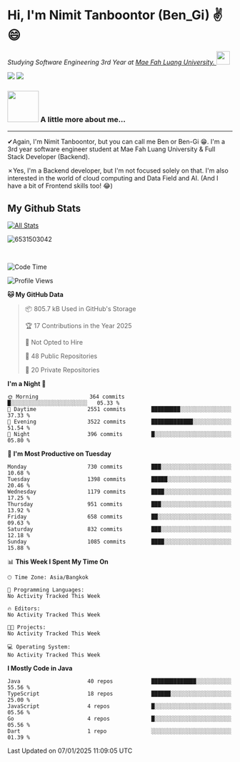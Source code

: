 # Hi, I'm Nimit Tanboontor (Ben_Gi) ✌😄
<p><em>Studying Software Engineering 3rd Year at <a href="https://en.mfu.ac.th/home.html"> Mae Fah Luang University.
</a><img src="https://media.giphy.com/media/WUlplcMpOCEmTGBtBW/giphy.gif" width="30"> </em></p>


[![](https://img.shields.io/badge/linkedin-%230077B5.svg?style=for-the-badge&logo=linkedin)]([https://www.linkedin.com/in/thanaphoom-babparn/](https://www.linkedin.com/in/nimit-tanbooutor-798139246/))
[![](https://img.shields.io/badge/Medium-12100E?style=for-the-badge&logo=medium&logoColor=white)](https://medium.com/@nimittanbooutor)

### <img src="https://media.giphy.com/media/VgCDAzcKvsR6OM0uWg/giphy.gif" width="70"> A little more about me...  

<hr> <!-- Horizontal line -->

&#10004;Again, I'm Nimit Tanboontor, but you can call me Ben or Ben-Gi 😁. I'm a 3rd year software engineer student at Mae Fah Luang University & Full Stack Developer (Backend).

&#10007;Yes, I'm a Backend developer, but I'm not focused solely on that. I'm also interested in the world of cloud computing and Data Field and AI. (And I have a bit of Frontend skills too! 😂)


## My Github Stats

[![All Stats](https://github-readme-stats.vercel.app/api?username=6531503042&show_icons=true&theme=algolia)](https://github.com/6531503042)

<p><img align="center" src="https://github-readme-streak-stats.herokuapp.com/?user=6531503042&" alt="6531503042" /></p>

<br />


<!--START_SECTION:waka-->
![Code Time](http://img.shields.io/badge/Code%20Time-257%20hrs%2036%20mins-blue)

![Profile Views](http://img.shields.io/badge/Profile%20Views-2-blue)

**🐱 My GitHub Data** 

> 📦 805.7 kB Used in GitHub's Storage 
 > 
> 🏆 17 Contributions in the Year 2025
 > 
> 🚫 Not Opted to Hire
 > 
> 📜 48 Public Repositories 
 > 
> 🔑 20 Private Repositories 
 > 
**I'm a Night 🦉** 

```text
🌞 Morning                364 commits         █░░░░░░░░░░░░░░░░░░░░░░░░   05.33 % 
🌆 Daytime                2551 commits        █████████░░░░░░░░░░░░░░░░   37.33 % 
🌃 Evening                3522 commits        █████████████░░░░░░░░░░░░   51.54 % 
🌙 Night                  396 commits         █░░░░░░░░░░░░░░░░░░░░░░░░   05.80 % 
```
📅 **I'm Most Productive on Tuesday** 

```text
Monday                   730 commits         ███░░░░░░░░░░░░░░░░░░░░░░   10.68 % 
Tuesday                  1398 commits        █████░░░░░░░░░░░░░░░░░░░░   20.46 % 
Wednesday                1179 commits        ████░░░░░░░░░░░░░░░░░░░░░   17.25 % 
Thursday                 951 commits         ███░░░░░░░░░░░░░░░░░░░░░░   13.92 % 
Friday                   658 commits         ██░░░░░░░░░░░░░░░░░░░░░░░   09.63 % 
Saturday                 832 commits         ███░░░░░░░░░░░░░░░░░░░░░░   12.18 % 
Sunday                   1085 commits        ████░░░░░░░░░░░░░░░░░░░░░   15.88 % 
```


📊 **This Week I Spent My Time On** 

```text
🕑︎ Time Zone: Asia/Bangkok

💬 Programming Languages: 
No Activity Tracked This Week

🔥 Editors: 
No Activity Tracked This Week

🐱‍💻 Projects: 
No Activity Tracked This Week

💻 Operating System: 
No Activity Tracked This Week
```

**I Mostly Code in Java** 

```text
Java                     40 repos            ██████████████░░░░░░░░░░░   55.56 % 
TypeScript               18 repos            ██████░░░░░░░░░░░░░░░░░░░   25.00 % 
JavaScript               4 repos             █░░░░░░░░░░░░░░░░░░░░░░░░   05.56 % 
Go                       4 repos             █░░░░░░░░░░░░░░░░░░░░░░░░   05.56 % 
Dart                     1 repo              ░░░░░░░░░░░░░░░░░░░░░░░░░   01.39 % 
```




 Last Updated on 07/01/2025 11:09:05 UTC
<!--END_SECTION:waka-->
